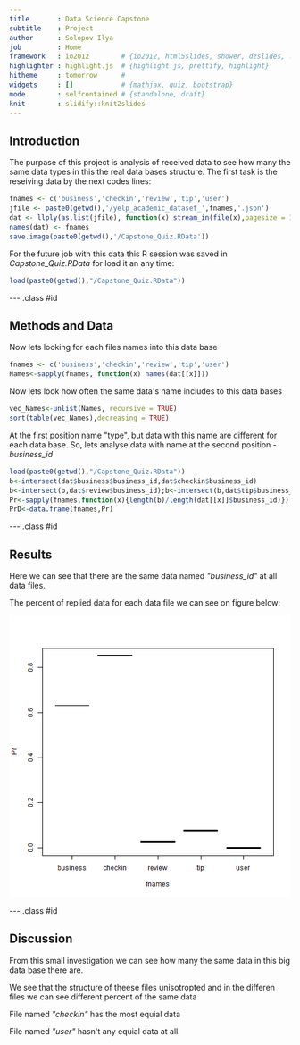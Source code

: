 ```yaml
---
title       : Data Science Capstone
subtitle    : Project
author      : Solopov Ilya
job         : Home
framework   : io2012        # {io2012, html5slides, shower, dzslides, ...}
highlighter : highlight.js  # {highlight.js, prettify, highlight}
hitheme     : tomorrow      # 
widgets     : []            # {mathjax, quiz, bootstrap}
mode        : selfcontained # {standalone, draft}
knit        : slidify::knit2slides
---
```

## Introduction  

The purpase of this project is analysis of received data to see how many the same data types in this the real data bases structure.
The first task is the reseiving data by the next codes lines:

```r
fnames <- c('business','checkin','review','tip','user')
jfile <- paste0(getwd(),'/yelp_academic_dataset_',fnames,'.json')
dat <- llply(as.list(jfile), function(x) stream_in(file(x),pagesize = 10000))
names(dat) <- fnames
save.image(paste0(getwd(),'/Capstone_Quiz.RData'))
```
For the future job with this data this R session was saved in *Capstone_Quiz.RData* for load it an any time:

```r
load(paste0(getwd(),"/Capstone_Quiz.RData"))
```

--- .class #id

## Methods and Data  
Now lets looking for each files names into this data base

```r
fnames <- c('business','checkin','review','tip','user')
Names<-sapply(fnames, function(x) names(dat[[x]]))
```
Now lets look how often the same data's name includes to this data bases  

```r
vec_Names<-unlist(Names, recursive = TRUE)
sort(table(vec_Names),decreasing = TRUE)
```
At the first position name "type", but data with this name are different for each data base. So, lets analyse data with name at the second position  - *business_id*

```r
load(paste0(getwd(),"/Capstone_Quiz.RData"))
b<-intersect(dat$business$business_id,dat$checkin$business_id)
b<-intersect(b,dat$review$business_id);b<-intersect(b,dat$tip$business_id)
Pr<-sapply(fnames,function(x){length(b)/length(dat[[x]]$business_id)})
PrD<-data.frame(fnames,Pr)
```

--- .class #id

## Results 

Here we can see that there are the same data named *"business_id"* at all data files.  

The percent of replied data for each data file we can see on figure below:  

![plot of chunk unnamed-chunk-6](assets/fig/unnamed-chunk-6-1.png) 



--- .class #id

## Discussion 

From this small investigation we can see how many the same data in this big data base there are.

We see that the structure of theese files unisotropted and in the differen files we can see different percent of the same data

File named *"checkin"* has the most equial data

File named *"user"* hasn't any equial data at all

